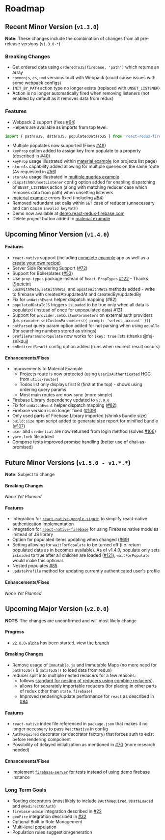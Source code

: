 # Roadmap

## Recent Minor Version (`v1.3.0`)

**Note:** These changes include the combination of changes from all pre-release versions (`v1.3.0-*`)

### Breaking Changes
* Get ordered data using `orderedToJS(firebase, 'path')` which returns an array
* `commonjs`, `es`, `umd` versions built with Webpack (could cause issues with some webpack configs)
* `INIT_BY_PATH` action type no longer exists (replaced with `UNSET_LISTENER`)
* Action is no longer automatically fired when removing listeners (not enabled by default as it removes data from redux)

### Features
* Webpack 2 support (fixes [#64](https://github.com/prescottprue/react-redux-firebase/issues/64))
* Helpers are available as imports from top level:
```js
import { pathToJS, dataToJS, populatedDataToJS } from 'react-redux-firebase'
```
* Multiple populates now supported (Fixes [#49](https://github.com/prescottprue/react-redux-firebase/issues/49))
* `keyProp` option added to assign key from populate to a property (described in [#40](https://github.com/prescottprue/react-redux-firebase/issues/40))
* `keyProp` usage illustrated within [material example](https://github.com/prescottprue/react-redux-firebase/tree/master/examples/complete/material) (on projects list page)
* `storeAs` capability added allowing for multiple queries on the same route (As requested in [#56](https://github.com/prescottprue/react-redux-firebase/issues/56))
* `storeAs` usage illustrated in [multiple queries example](https://github.com/prescottprue/react-redux-firebase/tree/v1.3.0-rc.1/examples/snippets/multipleQueries)
* `dispatchOnUnsetListener` config option added for enabling dispatching of `UNSET_LISTENER` action (along with matching reducer case which removes data from path) when unsetting listeners
* [material example](https://github.com/prescottprue/react-redux-firebase/tree/master/examples/complete/material) errors fixed (including [#54](https://github.com/prescottprue/react-redux-firebase/issues/54))
* Removed redundant set calls within `SET` case of reducer (unnecessary and can cause `invalid keyPath`)
* Demo now available at [demo.react-redux-firebase.com](https://demo.react-redux-firebase.com)
* Delete project button added to [material example](https://github.com/prescottprue/react-redux-firebase/tree/master/examples/complete/material)

## Upcoming Minor Version (`v1.4.0`)

#### Features
* `react-native` support (including [complete example](https://github.com/prescottprue/react-redux-firebase/tree/v1.4.0-beta/examples/complete/react-native) app as well as a [create your own recipe](/docs/recipes/react-native.md))
* Server Side Rendering Support ([#72](https://github.com/prescottprue/react-redux-firebase/issues/72))
* Support for Boilerplates ([#53](https://github.com/prescottprue/react-redux-firebase/issues/53))
* Use `prop-types` package instead of `React.PropTypes` [#122](https://github.com/prescottprue/react-redux-firebase/pull/122) - Thanks [@petetnt](https://github.com/petetnt)
* `pushWithMeta`, `setWithMeta`, and `updateWithMeta` methods added - write to firebase with createdAt/updatedAt and createdBy/updatedBy
* Fix for `unWatchEvent` helper dispatch mapping (#82)
* `populatedDataToJS` triggers `isLoaded` to be true only when all data is populated (instead of once for unpopulated data) [#121](https://github.com/prescottprue/react-redux-firebase/issues/121)
* Support for `provider.setCustomParameters` on external auth providers (i.e. `provider.setCustomParameters({ prompt: 'select_account' })`)
* `notParsed` query param option added for not parsing when using `equalTo` (for searching numbers stored as strings)
* `profileParamsToPopulate` now works for `$key: true` lists (thanks @fej-snikduj)
* `onRedirectResult` config option added (runs when redirect result occurs)


#### Enhancements/Fixes
* Improvements to Material Example
  * Projects route is now protected (using `UserIsAuthenticated` HOC from `utils/router`)
  * Todos list only displays first 8 (first at the top) - shows using ordering query params
  * Most main routes are now sync (more simple)
* Firebase Library dependency updated to [`v3.9.0`](https://firebase.google.com/support/release-notes/js)
* Fix for `unWatchEvent` helper dispatch mapping ([#82](https://github.com/prescottprue/react-redux-firebase/issues/82))
* Firebase version is no longer fixed ([#109](https://github.com/prescottprue/react-redux-firebase/issues/109))
* Only used parts of Firebase Library imported (shrinks bundle size)
* `build:size` npm script added to generate size report for minified bundle ([#107](https://github.com/prescottprue/react-redux-firebase/issues/107))
* `user` and `credential` are now returned from login method (solves [#106](https://github.com/prescottprue/react-redux-firebase/issues/106))
* `yarn.lock` file added
* Compose tests improved promise handling (better use of chai-as-promised)
<!-- * Fix `profileParamsToPopulate` with `key: true` lists - thanks [@fej-snikduj](https://github.com/fej-snikduj) -->

## Future Minor Versions (`v1.5.0 - v1.*.*`)

**Note:** Subject to change

#### Breaking Changes
 *None Yet Planned*

#### Features
* Integration for [`react-native-google-signin`](https://github.com/devfd/react-native-google-signin) to simplify react-native authentication implementation
* Integration for [`react-native-firebase`](https://github.com/invertase/react-native-firebase) for using Firebase native modules instead of JS library
* Option for populated items updating when changed ([#69](https://github.com/prescottprue/react-redux-firebase/issues/69))
* Setting allowing for `waitForPopulate` to be turned off (i.e. return populated data as in becomes available). As of v1.4.0, populate only sets `isLoaded` to true after all children are loaded ([#121](https://github.com/prescottprue/react-redux-firebase/issues/121)), `waitForPopulate` would make this optional.
* Nested populates [#85](https://github.com/prescottprue/react-redux-firebase/issues/85)
* `updateProfile` method for updating currently authenticated user's profile

#### Enhancements/Fixes
 *None Yet Planned*

## Upcoming Major Version (`v2.0.0`)

**NOTE:** The changes are unconfirmed and will most likely change

#### Progress
  * [`v2.0.0-alpha`](https://github.com/prescottprue/react-redux-firebase/tree/v2.0.0-alpha) has been started, view [the branch](https://github.com/prescottprue/react-redux-firebase/tree/v2.0.0-alpha)

#### Breaking Changes
* Remove usage of `Immutable.js` and Immutable Maps (no more need for `pathToJS()` & `dataToJS()` to load data from redux)
* reducer split into multiple nested reducers for a few reasons:
  * follows [standard for nesting of reducers using combine reducers](http://redux.js.org/docs/recipes/reducers/UpdatingNormalizedData.html)).
  * allows for separately importable reducers (for placing in other parts of redux other than `state.firebase`)
  * Improved rendering/update performance for `react` as described in [#84](https://github.com/prescottprue/react-redux-firebase/issues/84)

#### Features
* `react-native` index file referenced in `package.json` that makes it no longer necessary to pass `ReactNative` in config
* `AuthRequired` decorator (or decorator factory) that forces auth to exist before rendering component
* Possibility of delayed initialization as mentioned in [#70](https://github.com/prescottprue/react-redux-firebase/issues/70) (more research needed)

#### Enhancements/Fixes
* Implement [`firebase-server`](https://github.com/urish/firebase-server) for tests instead of using demo firebase instance

### Long Term Goals
* Routing decorators (most likely to include `@AuthRequired`, `@DataLoaded` and `@RedirectOnAuth`)
* `firebase-admin` integration described in [#22](https://github.com/prescottprue/react-redux-firebase/issues/22)
* `geoFire` integration described in [#32](https://github.com/prescottprue/react-redux-firebase/issues/32)
* Optional Built in Role Management
* Multi-level population
* Population rules suggestion/generation

